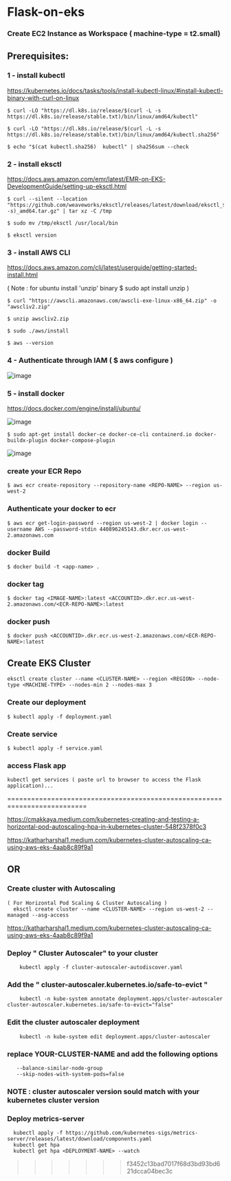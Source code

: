 # Flask-on-eks
### Create EC2 Instance as Workspace ( machine-type = t2.small)
## Prerequisites:
### 1 - install kubectl

  https://kubernetes.io/docs/tasks/tools/install-kubectl-linux/#install-kubectl-binary-with-curl-on-linux

    $ curl -LO "https://dl.k8s.io/release/$(curl -L -s https://dl.k8s.io/release/stable.txt)/bin/linux/amd64/kubectl"
  
    $ curl -LO "https://dl.k8s.io/release/$(curl -L -s https://dl.k8s.io/release/stable.txt)/bin/linux/amd64/kubectl.sha256"
  
    $ echo "$(cat kubectl.sha256)  kubectl" | sha256sum --check

### 2 - install eksctl

  https://docs.aws.amazon.com/emr/latest/EMR-on-EKS-DevelopmentGuide/setting-up-eksctl.html

    $ curl --silent --location "https://github.com/weaveworks/eksctl/releases/latest/download/eksctl_$(uname -s)_amd64.tar.gz" | tar xz -C /tmp
  
    $ sudo mv /tmp/eksctl /usr/local/bin
  
    $ eksctl version
### 3 - install AWS CLI

  https://docs.aws.amazon.com/cli/latest/userguide/getting-started-install.html

( Note : for ubuntu install 'unzip' binary  $ sudo apt install unzip )

    $ curl "https://awscli.amazonaws.com/awscli-exe-linux-x86_64.zip" -o "awscliv2.zip"
    
    $ unzip awscliv2.zip
    
    $ sudo ./aws/install
    
    $ aws --version
### 4 - Authenticate through IAM ( $ aws configure )
![image](https://github.com/sayyed-123/Flask-on-eks/assets/166358159/e818224f-5137-4395-b274-4d15e921570d)

### 5 - install docker

  https://docs.docker.com/engine/install/ubuntu/

![image](https://github.com/sayyed-123/Flask-on-eks/assets/166358159/a2d642e5-657c-4aeb-8882-ff8b7ca0e59b)

    $ sudo apt-get install docker-ce docker-ce-cli containerd.io docker-buildx-plugin docker-compose-plugin

![image](https://github.com/sayyed-123/Flask-on-eks/assets/166358159/33315c77-a1bb-4336-89f2-99f87cd47332)


### create your ECR Repo
    $ aws ecr create-repository --repository-name <REPO-NAME> --region us-west-2
### Authenticate your docker to ecr
    $ aws ecr get-login-password --region us-west-2 | docker login --username AWS --password-stdin 440896245143.dkr.ecr.us-west-2.amazonaws.com
### docker Build
    $ docker build -t <app-name> .
### docker tag
    $ docker tag <IMAGE-NAME>:latest <ACCOUNTID>.dkr.ecr.us-west-2.amazonaws.com/<ECR-REPO-NAME>:latest
### docker push
    $ docker push <ACCOUNTID>.dkr.ecr.us-west-2.amazonaws.com/<ECR-REPO-NAME>:latest
## Create EKS Cluster
    eksctl create cluster --name <CLUSTER-NAME> --region <REGION> --node-type <MACHINE-TYPE> --nodes-min 2 --nodes-max 3
### Create our deployment
    $ kubectl apply -f deployment.yaml
### Create service
    $ kubectl apply -f service.yaml
### access Flask app
    kubectl get services ( paste url to browser to access the Flask application)...

==========================================================================

https://cmakkaya.medium.com/kubernetes-creating-and-testing-a-horizontal-pod-autoscaling-hpa-in-kubernetes-cluster-548f2378f0c3

https://katharharshal1.medium.com/kubernetes-cluster-autoscaling-ca-using-aws-eks-4aab8c89f9a1
## OR
### Create cluster with Autoscaling
    ( For Horizontal Pod Scaling & Cluster Autoscaling )
      eksctl create cluster --name <CLUSTER-NAME> --region us-west-2 --managed --asg-access 
https://katharharshal1.medium.com/kubernetes-cluster-autoscaling-ca-using-aws-eks-4aab8c89f9a1
### Deploy " Cluster Autoscaler" to your cluster
        kubectl apply -f cluster-autoscaler-autodiscover.yaml
### Add the " cluster-autoscaler.kubernetes.io/safe-to-evict "
        kubectl -n kube-system annotate deployment.apps/cluster-autoscaler cluster-autoscaler.kubernetes.io/safe-to-evict="false"
### Edit the cluster autoscaler deployment 
        kubectl -n kube-system edit deployment.apps/cluster-autoscaler
### replace YOUR-CLUSTER-NAME  and  add the following options
       --balance-similar-node-group
       --skip-nodes-with-system-pods=false
### NOTE : cluster autoscaler version sould match with your kubernetes cluster version    
### Deploy metrics-server
      kubectl apply -f https://github.com/kubernetes-sigs/metrics-server/releases/latest/download/components.yaml
      kubectl get hpa
      kubectl get hpa <DEPLOYMENT-NAME> --watch

>>>>>>> f3452c13bad7017f68d3bd93bd621dcca04bec3c



